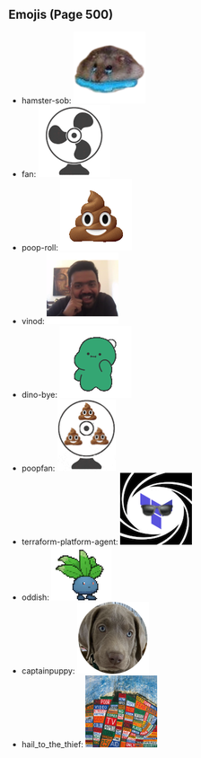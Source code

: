 
## Emojis (Page 500)

* hamster-sob: ![hamster-sob](output/hamster-sob.png)
* fan: ![fan](output/fan.gif)
* poop-roll: ![poop-roll](output/poop-roll.gif)
* vinod: ![vinod](output/vinod.png)
* dino-bye: ![dino-bye](output/dino-bye.gif)
* poopfan: ![poopfan](output/poopfan.gif)
* terraform-platform-agent: ![terraform-platform-agent](output/terraform-platform-agent.png)
* oddish: ![oddish](output/oddish.gif)
* captainpuppy: ![captainpuppy](output/captainpuppy.png)
* hail_to_the_thief: ![hail_to_the_thief](output/hail_to_the_thief.jpg)
